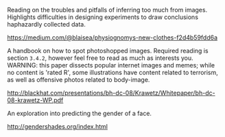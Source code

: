 Reading on the troubles and pitfalls of inferring too much from
images. Highlights difficulties in designing experiments to draw
conclusions haphazardly collected data.

https://medium.com/@blaisea/physiognomys-new-clothes-f2d4b59fdd6a

A handbook on how to spot photoshopped images. Required reading is
section `3.4.2`, however feel free to read as much as interests
you. WARNING: this paper dissects popular internet images and memes;
while no content is 'rated R', some illustrations have content related
to terrorism, as well as offensive photos related to body-image.

http://blackhat.com/presentations/bh-dc-08/Krawetz/Whitepaper/bh-dc-08-krawetz-WP.pdf

An exploration into predicting the gender of a face.

http://gendershades.org/index.html

